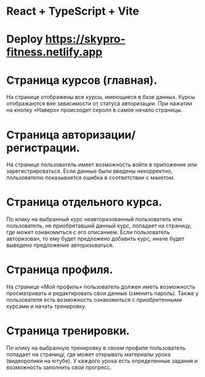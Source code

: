 # React + TypeScript + Vite

# Deploy https://skypro-fitness.netlify.app

# Страница курсов (главная).

На странице отображены все курсы, имеющиеся в базе данных. Курсы отображаются вне зависимости от статуса авторизации. При нажатии на кнопку «Наверх» происходит скролл в самое начало страницы.

# Страница авторизации/регистрации.

На странице пользователь имеет возможность войти в приложение или зарегистрироваться. Если данные были введены некорректно, пользователю показывается ошибка в соответствии с макетом.

# Страница отдельного курса.

По клику на выбранный курс неавторизованный пользователь или пользователь, не приобретавший данный курс, попадает на страницу, где может ознакомиться с его описанием. Если пользователь авторизован, то ему будет предложено добавить курс, иначе будет выведено предложение авторизоваться.

# Страница профиля.

На странице «Мой профиль» пользователь должен иметь возможность просматривать и редактировать свои данные (сменить пароль). Также у пользователя есть возможность ознакомиться с приобретенными курсами и начать тренировку.

# Страница тренировки.

По клику на выбранную тренировку в своем профиле пользователь попадает на страницу, где может открывать материалы урока (видеоролики на ютубе). У каждого урока есть определенные задания и возможность заполнить свой прогресс.
